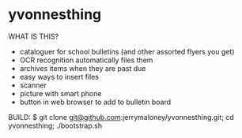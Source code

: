 yvonnesthing
============
WHAT IS THIS?
* cataloguer for school bulletins (and other assorted flyers you get)
 * OCR recognition automatically files them
 * archives items when they are past due
 * easy ways to insert files
  * scanner
  * picture with smart phone
  * button in web browser to add to bulletin board


BUILD:
$ git clone git@github.com:jerrymaloney/yvonnesthing.git; cd yvonnesthing; ./bootstrap.sh
